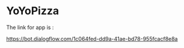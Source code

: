# YoYoPizza



The link for app is :


https://bot.dialogflow.com/1c064fed-dd9a-41ae-bd78-955fcacf8e8a
